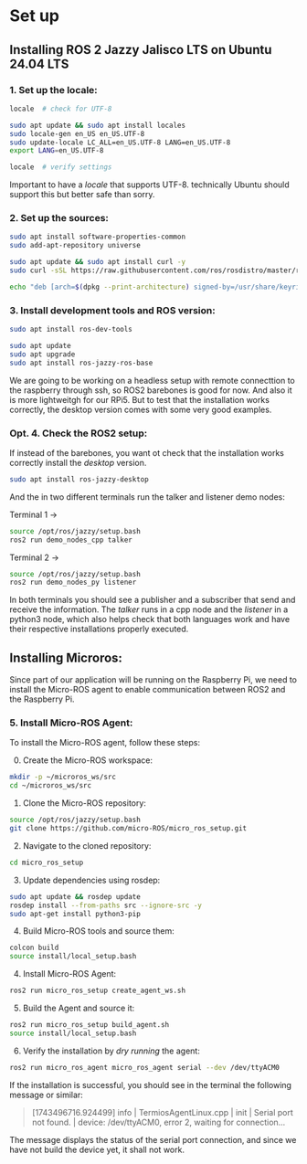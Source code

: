 # Set up

## Installing ROS 2 Jazzy Jalisco LTS on Ubuntu 24.04 LTS

### 1. Set up the locale:

```bash
locale  # check for UTF-8

sudo apt update && sudo apt install locales
sudo locale-gen en_US en_US.UTF-8
sudo update-locale LC_ALL=en_US.UTF-8 LANG=en_US.UTF-8
export LANG=en_US.UTF-8

locale  # verify settings
```
Important to have a _locale_ that supports UTF-8. technically Ubuntu should support this but better safe than sorry.

### 2. Set up the sources:

```bash
sudo apt install software-properties-common
sudo add-apt-repository universe
```

```bash
sudo apt update && sudo apt install curl -y
sudo curl -sSL https://raw.githubusercontent.com/ros/rosdistro/master/ros.key -o /usr/share/keyrings/ros-archive-keyring.gpg
```

```bash
echo "deb [arch=$(dpkg --print-architecture) signed-by=/usr/share/keyrings/ros-archive-keyring.gpg] http://packages.ros.org/ros2/ubuntu $(. /etc/os-release && echo $UBUNTU_CODENAME) main" | sudo tee /etc/apt/sources.list.d/ros2.list > /dev/null
```

###  3. Install development tools and ROS version:

```bash
sudo apt install ros-dev-tools
```

```bash
sudo apt update
sudo apt upgrade
sudo apt install ros-jazzy-ros-base
```
We are going to be working on a headless setup with remote connecttion to the raspberry through ssh, so ROS2 barebones is good for now.
And also it is more lightweitgh for our RPi5. But to test that the installation works correctly, the desktop version comes with some very good examples.

### Opt. 4. Check the ROS2 setup:
If instead of the barebones, you want ot check that the installation works correctly install the _desktop_ version.

```bash
sudo apt install ros-jazzy-desktop
```

And the in two different terminals run the talker and listener demo nodes:

Terminal 1 ->
```bash
source /opt/ros/jazzy/setup.bash
ros2 run demo_nodes_cpp talker
```

Terminal 2 ->
```bash
source /opt/ros/jazzy/setup.bash
ros2 run demo_nodes_py listener
```

In both terminals you should see a publisher and a subscriber that send and receive the information. The _talker_ runs in a cpp node and the _listener_ in a python3 node, which also helps check that both languages work and have their respective installations properly executed.

## Installing Microros:
Since part of our application will be running on the Raspberry Pi, we need to install the Micro-ROS agent to enable communication between ROS2 and the Raspberry Pi.

### 5. Install Micro-ROS Agent:
To install the Micro-ROS agent, follow these steps:

0. Create the Micro-ROS workspace:
```bash
mkdir -p ~/microros_ws/src
cd ~/microros_ws/src
```

1. Clone the Micro-ROS repository:
```bash
source /opt/ros/jazzy/setup.bash
git clone https://github.com/micro-ROS/micro_ros_setup.git
```

2. Navigate to the cloned repository:
```bash
cd micro_ros_setup
```

3. Update dependencies using rosdep:
```bash
sudo apt update && rosdep update
rosdep install --from-paths src --ignore-src -y
sudo apt-get install python3-pip
```

4. Build Micro-ROS tools and source them:
```bash
colcon build
source install/local_setup.bash
```

4. Install Micro-ROS Agent:
```bash
ros2 run micro_ros_setup create_agent_ws.sh
```

5. Build the Agent and source it:
```bash
ros2 run micro_ros_setup build_agent.sh
source install/local_setup.bash
```

6. Verify the installation by _dry running_ the agent:
```bash
ros2 run micro_ros_agent micro_ros_agent serial --dev /dev/ttyACM0
```

If the installation is successful, you should see in the terminal the following message or similar:
> [1743496716.924499] info     | TermiosAgentLinux.cpp | init                     | Serial port not found. | device: /dev/ttyACM0, error 2, waiting for connection...

The message displays the status of the serial port connection, and since we have not build the device yet, it shall not work.
